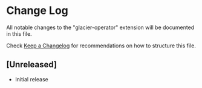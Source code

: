 # Change Log
All notable changes to the "glacier-operator" extension will be documented in this file.

Check [Keep a Changelog](http://keepachangelog.com/) for recommendations on how to structure this file.

## [Unreleased]
- Initial release
